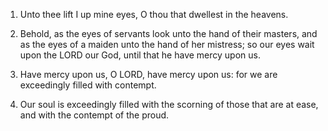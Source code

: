 1. Unto thee lift I up mine eyes, O thou that dwellest in the
heavens.

2. Behold, as the eyes of servants look unto the hand of their
masters, and as the eyes of a maiden unto the hand of her mistress; so
our eyes wait upon the LORD our God, until that he have mercy upon us.

3. Have mercy upon us, O LORD, have mercy upon us: for we are
exceedingly filled with contempt.

4. Our soul is exceedingly filled with the scorning of those that
are at ease, and with the contempt of the proud.